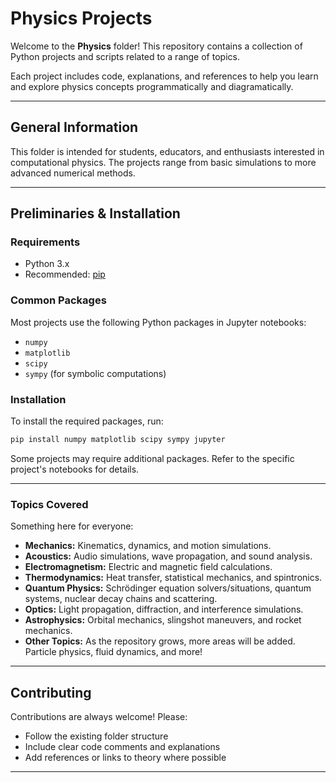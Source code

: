 # Physics Projects

Welcome to the **Physics** folder! This repository contains a collection of Python projects and scripts related to a range of topics. 

Each project includes code, explanations, and references to help you learn and explore physics concepts programmatically and diagramatically.

---

## General Information

This folder is intended for students, educators, and enthusiasts interested in computational physics. The projects range from basic simulations to more advanced numerical methods.

---

## Preliminaries & Installation

### Requirements

- Python 3.x
- Recommended: [pip](https://pip.pypa.io/en/stable/)

### Common Packages

Most projects use the following Python packages in Jupyter notebooks:
- `numpy`
- `matplotlib`
- `scipy`
- `sympy` (for symbolic computations)

### Installation

To install the required packages, run:

```bash
pip install numpy matplotlib scipy sympy jupyter
```

Some projects may require additional packages. Refer to the specific project's notebooks for details.

---

### Topics Covered

Something here for everyone:

- **Mechanics:** Kinematics, dynamics, and motion simulations.
- **Acoustics:** Audio simulations, wave propagation, and sound analysis.
- **Electromagnetism:** Electric and magnetic field calculations.
- **Thermodynamics:** Heat transfer, statistical mechanics, and spintronics.
- **Quantum Physics:** Schrödinger equation solvers/situations, quantum systems, nuclear decay chains and scattering.
- **Optics:** Light propagation, diffraction, and interference simulations.
- **Astrophysics:** Orbital mechanics, slingshot maneuvers, and rocket mechanics.
- **Other Topics:** As the repository grows, more areas will be added. Particle physics, fluid dynamics, and more!

---

## Contributing

Contributions are always welcome! Please:
- Follow the existing folder structure
- Include clear code comments and explanations
- Add references or links to theory where possible

---